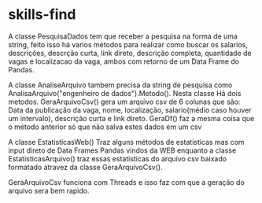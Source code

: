 # skills-find
 
 A classe PesquisaDados tem que receber a pesquisa na forma de uma string, feito isso há varios métodos para realizar como buscar os salarios, descrições, descrção curta, link direto, descrição completa, quantidade de vagas e localizacao da vaga, ambos com retorno de um Data Frame do Pandas.

 A classe AnaliseArquivo tambem precisa da string de pesquisa como AnalisaArquivo("engenheiro de dados").Metodo(). Nesta classe Há dois metodos. GeraArquivoCsv() gera um arquivo csv de 6 colunas que são: Data da publicação da vaga, nome, localização, salario(médio caso houver um intervalo), descrição curta e link direto. GeraDf() faz a mesma coisa que o método anterior só que não salva estes dados em um csv

 A classe EstatisticasWeb() Traz alguns métodos de estatisticas mas com input direto de Data Frames Pandas vindos da WEB enquanto a classe EstatisticasArquivo() traz essas estatisticas do arquivo csv baixado formatado atravez da classe GeraArquivoCsv().
 
 GeraArquivoCsv funciona com Threads e isso faz com que a geração do arquivo sera bem rapido.

